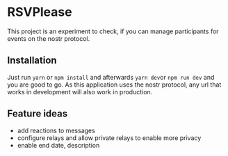 # RSVPlease

This project is an experiment to check, if you can manage participants for events on the nostr protocol.

## Installation

Just run `yarn` or `npm install` and afterwards `yarn dev`or `npm run dev` and you are good to go. As this application uses the nostr protocol, any url that works in development will also work in production.

## Feature ideas

- add reactions to messages
- configure relays and allow private relays to enable more privacy
- enable end date, description
